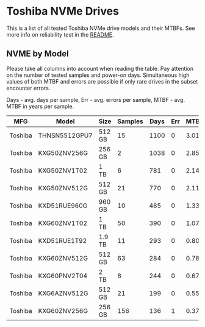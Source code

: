 Toshiba NVMe Drives
===================

This is a list of all tested Toshiba NVMe drive models and their MTBFs. See more
info on reliability test in the [README](https://github.com/linuxhw/EnterpriseDrive).

NVME by Model
------------

Please take all columns into account when reading the table. Pay attention on the
number of tested samples and power-on days. Simultaneous high values of both MTBF
and errors are possible if only rare drives in the subset encounter errors.

Days - avg. days per sample,
Err  - avg. errors per sample,
MTBF - avg. MTBF in years per sample.

| MFG       | Model              | Size   | Samples | Days  | Err   | MTBF |
|-----------|--------------------|--------|---------|-------|-------|------|
| Toshiba   | THNSN5512GPU7      | 512 GB | 15      | 1100  | 0     | 3.01   |
| Toshiba   | KXG50ZNV256G       | 256 GB | 2       | 1038  | 0     | 2.85   |
| Toshiba   | KXG50ZNV1T02       | 1 TB   | 6       | 781   | 0     | 2.14   |
| Toshiba   | KXG50ZNV512G       | 512 GB | 21      | 770   | 0     | 2.11   |
| Toshiba   | KXD51RUE960G       | 960 GB | 10      | 485   | 0     | 1.33   |
| Toshiba   | KXG60ZNV1T02       | 1 TB   | 50      | 390   | 0     | 1.07   |
| Toshiba   | KXD51RUE1T92       | 1.9 TB | 11      | 293   | 0     | 0.80   |
| Toshiba   | KXG60ZNV512G       | 512 GB | 63      | 284   | 0     | 0.78   |
| Toshiba   | KXG60PNV2T04       | 2 TB   | 8       | 244   | 0     | 0.67   |
| Toshiba   | KXG6AZNV512G       | 512 GB | 21      | 199   | 0     | 0.55   |
| Toshiba   | KXG60ZNV256G       | 256 GB | 156     | 136   | 1     | 0.37   |
